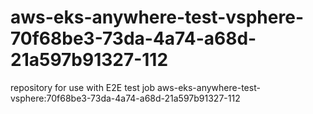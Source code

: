 # aws-eks-anywhere-test-vsphere-70f68be3-73da-4a74-a68d-21a597b91327-112
repository for use with E2E test job aws-eks-anywhere-test-vsphere:70f68be3-73da-4a74-a68d-21a597b91327-112
